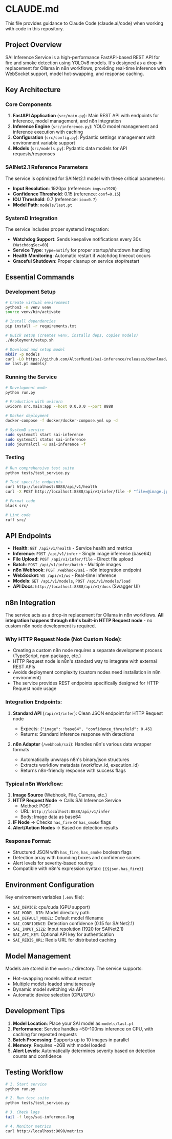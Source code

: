 # CLAUDE.md

This file provides guidance to Claude Code (claude.ai/code) when working with code in this repository.

## Project Overview

SAI Inference Service is a high-performance FastAPI-based REST API for fire and smoke detection using YOLOv8 models. It's designed as a drop-in replacement for Ollama in n8n workflows, providing real-time inference with WebSocket support, model hot-swapping, and response caching.

## Key Architecture

### Core Components

1. **FastAPI Application** (`src/main.py`): Main REST API with endpoints for inference, model management, and n8n integration
2. **Inference Engine** (`src/inference.py`): YOLO model management and inference execution with caching
3. **Configuration** (`src/config.py`): Pydantic settings management with environment variable support
4. **Models** (`src/models.py`): Pydantic data models for API requests/responses

### SAINet2.1 Reference Parameters
The service is optimized for SAINet2.1 model with these critical parameters:
- **Input Resolution**: 1920px (reference: `imgsz=1920`)
- **Confidence Threshold**: 0.15 (reference: `conf=0.15`)
- **IOU Threshold**: 0.7 (reference: `iou=0.7`)
- **Model Path**: `models/last.pt`

### SystemD Integration
The service includes proper systemd integration:
- **Watchdog Support**: Sends keepalive notifications every 30s (`WatchdogSec=60`)
- **Service Type**: `Type=notify` for proper startup/shutdown handling
- **Health Monitoring**: Automatic restart if watchdog timeout occurs
- **Graceful Shutdown**: Proper cleanup on service stop/restart

## Essential Commands

### Development Setup
```bash
# Create virtual environment
python3 -m venv venv
source venv/bin/activate

# Install dependencies
pip install -r requirements.txt

# Quick setup (creates venv, installs deps, copies models)
./deployment/setup.sh

# Download and setup model
mkdir -p models
curl -LO https://github.com/AlterMundi/sai-inference/releases/download/v0.1/last.pt
mv last.pt models/
```

### Running the Service
```bash
# Development mode
python run.py

# Production with uvicorn
uvicorn src.main:app --host 0.0.0.0 --port 8888

# Docker deployment
docker-compose -f docker/docker-compose.yml up -d

# SystemD service
sudo systemctl start sai-inference
sudo systemctl status sai-inference
sudo journalctl -u sai-inference -f
```

### Testing
```bash
# Run comprehensive test suite
python tests/test_service.py

# Test specific endpoints
curl http://localhost:8888/api/v1/health
curl -X POST http://localhost:8888/api/v1/infer/file -F "file=@image.jpg"

# Format code
black src/

# Lint code
ruff src/
```

## API Endpoints

- **Health**: `GET /api/v1/health` - Service health and metrics
- **Inference**: `POST /api/v1/infer` - Single image inference (base64)
- **File Upload**: `POST /api/v1/infer/file` - Direct file upload
- **Batch**: `POST /api/v1/infer/batch` - Multiple images
- **n8n Webhook**: `POST /webhook/sai` - n8n integration endpoint
- **WebSocket**: `WS /api/v1/ws` - Real-time inference
- **Models**: `GET /api/v1/models`, `POST /api/v1/models/load`
- **API Docs**: `http://localhost:8888/api/v1/docs` (Swagger UI)

## n8n Integration

The service acts as a drop-in replacement for Ollama in n8n workflows. **All integration happens through n8n's built-in HTTP Request node** - no custom n8n node development is required.

### Why HTTP Request Node (Not Custom Node):
- Creating a custom n8n node requires a separate development process (TypeScript, npm package, etc.)
- HTTP Request node is n8n's standard way to integrate with external REST APIs
- Avoids deployment complexity (custom nodes need installation in n8n environment)
- The service provides REST endpoints specifically designed for HTTP Request node usage

### Integration Endpoints:
1. **Standard API** (`/api/v1/infer`): Clean JSON endpoint for HTTP Request node
   - Expects: `{"image": "base64", "confidence_threshold": 0.45}`
   - Returns: Standard inference response with detections

2. **n8n Adapter** (`/webhook/sai`): Handles n8n's various data wrapper formats
   - Automatically unwraps n8n's binary/json structures
   - Extracts workflow metadata (workflow_id, execution_id)
   - Returns n8n-friendly response with success flags

### Typical n8n Workflow:
1. **Image Source** (Webhook, File, Camera, etc.)
2. **HTTP Request Node** → Calls SAI Inference Service
   - Method: POST
   - URL: `http://localhost:8888/api/v1/infer`
   - Body: Image data as base64
3. **IF Node** → Checks `has_fire` or `has_smoke` flags
4. **Alert/Action Nodes** → Based on detection results

### Response Format:
- Structured JSON with `has_fire`, `has_smoke` boolean flags
- Detection array with bounding boxes and confidence scores
- Alert levels for severity-based routing
- Compatible with n8n's expression syntax: `{{$json.has_fire}}`

## Environment Configuration

Key environment variables (`.env` file):
- `SAI_DEVICE`: cpu/cuda (GPU support)
- `SAI_MODEL_DIR`: Model directory path
- `SAI_DEFAULT_MODEL`: Default model filename
- `SAI_CONFIDENCE`: Detection confidence (0.15 for SAINet2.1)
- `SAI_INPUT_SIZE`: Input resolution (1920 for SAINet2.1)
- `SAI_API_KEY`: Optional API key for authentication
- `SAI_REDIS_URL`: Redis URL for distributed caching

## Model Management

Models are stored in the `models/` directory. The service supports:
- Hot-swapping models without restart
- Multiple models loaded simultaneously
- Dynamic model switching via API
- Automatic device selection (CPU/GPU)

## Development Tips

1. **Model Location**: Place your SAI model as `models/last.pt`
2. **Performance**: Service handles ~50-100ms inference on CPU, with caching for repeated requests
3. **Batch Processing**: Supports up to 10 images in parallel
4. **Memory**: Requires ~2GB with model loaded
5. **Alert Levels**: Automatically determines severity based on detection counts and confidence

## Testing Workflow

```bash
# 1. Start service
python run.py

# 2. Run test suite
python tests/test_service.py

# 3. Check logs
tail -f logs/sai-inference.log

# 4. Monitor metrics
curl http://localhost:9090/metrics
```